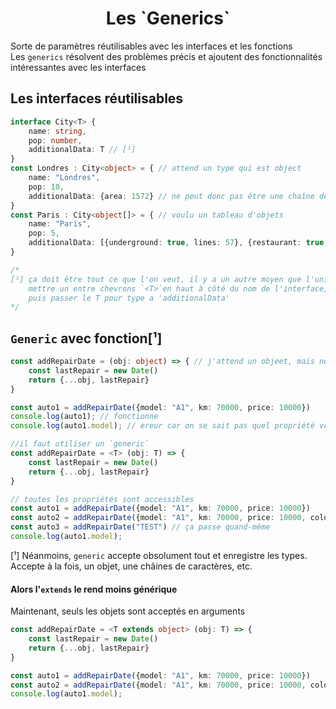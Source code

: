<div align="center"><h1><b>Les `Generics`</b></h1></div>

Sorte de paramètres réutilisables avec les interfaces et les fonctions  
Les `generics` résolvent des problèmes précis et ajoutent des fonctionnalités intéressantes avec les interfaces

## **Les interfaces réutilisables**
```ts
interface City<T> {
    name: string, 
    pop: number,
    additionalData: T // [¹]
}
const Londres : City<object> = { // attend un type qui est object
    name: "Londres",
    pop: 10,
    additionalData: {area: 1572} // ne peut donc pas être une chaîne de caractère
}
const Paris : City<object[]> = { // voulu un tableau d'objets
    name: "Paris",
    pop: 5,
    additionalData: [{underground: true, lines: 57}, {restaurant: true, number: 558}] // passe bien le type tableau d'objets
}

/* 
[¹] ça doit être tout ce que l'on veut, il y a un autre moyen que l'union
    mettre un entre chevrons `<T>`en haut à côté du nom de l'interface,
    puis passer le T pour type a 'additionalData' 
*/
```

## **`Generic` avec fonction**[¹]

```ts
const addRepairDate = (obj: object) => { // j'attend un objeet, mais ne dit pas ce que ç'est
    const lastRepair = new Date()
    return {...obj, lastRepair}
}

const auto1 = addRepairDate({model: "A1", km: 70000, price: 10000})
console.log(auto1); // fonctionne
console.log(auto1.model); // ereur car on se sait pas quel propriété vont entrées  dans lastRepair

//il faut utiliser un `generic`
const addRepairDate = <T> (obj: T) => {
    const lastRepair = new Date()
    return {...obj, lastRepair}
}

// toutes les propriétés sont accessibles
const auto1 = addRepairDate({model: "A1", km: 70000, price: 10000})
const auto2 = addRepairDate({model: "A1", km: 70000, price: 10000, color: "white"})
const auto3 = addRepairDate("TEST") // ça passe quand-même
console.log(auto1.model);
```
[¹] Néanmoins, `generic` accepte obsolument tout et enregistre les types.  
    Accepte à la fois, un objet, une châines de caractères, etc.

#### **Alors l'`extends` le rend moins générique**  

Maintenant, seuls les objets sont acceptés en arguments

```ts
const addRepairDate = <T extends object> (obj: T) => {
    const lastRepair = new Date()
    return {...obj, lastRepair}
}

const auto1 = addRepairDate({model: "A1", km: 70000, price: 10000})
const auto2 = addRepairDate({model: "A1", km: 70000, price: 10000, color: "white"})
console.log(auto1.model);
```